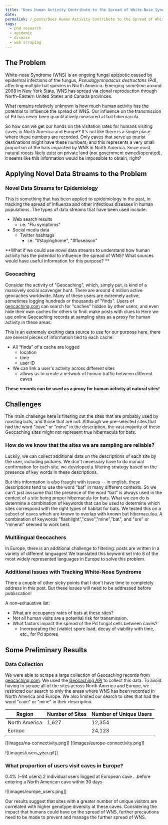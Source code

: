 ```yaml
---
title: "Does Human Activity Contribute to the Spread of White-Nose Syndrome?"
date:
permalink: /_posts/Does Human Activity Contribute to the Spread of White-Nose Syndrome?.md
tags:
  - phd research
  - epidemic
  - disease
  - web scraping
---
```


## The Problem

White-nose Syndrome (WNS) is an ongoing fungal epizootic caused by epidermal infections of the fungus, _Pseudogymnoascus destructans_ (Pd), affecting multiple bat species in North America. Emerging sometime around 2008 in New York State, WNS has spread via clonal reproduction through North-Eastern United States and Canada provinces.

What remains relatively unknown is how much human activity has the potential to influence the spread of WNS. Our influence on the transmission of Pd has never been quantitatively measured at bat hibernacula.

So how can we get our hands on the visitation rates for humans visiting caves in North America and Europe? It's not like there is a single place where these numbers are recorded. Only caves that serve as tourist destinations might have these numbers, and this represents a very small proportion of the bats impacted by WNS in North America. Since most natural roosts likely exist on private land (not government owned/operated), it seems like this information would be impossible to obtain, right?

## Applying Novel Data Streams to the Problem

### Novel Data Streams for Epidemiology

This is something that has been applied to epidemiology in the past, in tracking the spread of influenza and other infectious diseases in human populations. The types of data streams that have been used include:

- Web search results
  - i.e. "Flu symptoms"
- Social media data
  - Twitter hashtags
    - i.e. "#stayinghome", "#fluseason"

**What if we could use novel data streams to understand how human activity has the potential to influence the spread of WNS? What sources would have useful information for this purpose?
**

### Geocaching

Consider the activity of "Geocaching", which, simply put, is kind of a massively social scavenger hunt. There are around 4 million active geocaches worldwide. Many of these users are extremely active, sometimes logging hundreds or thousands of "finds". Users of [geocaching.com](geocaching.com) can search for "caches" hidden by other users, and even hide their own caches for others to find. make posts with clues to Here we use online Geocaching records at sampling sites as a proxy for human activity in these areas.

This is an extremely exciting data source to use for our purpose here, there are several pieces of information tied to each cache:

- All “finds” of a cache are logged
  - location
  - time
  - user ID
- We can link a user's activity across different sites
  - allows us to create a network of human traffic between different caves

**These records can be used as a proxy for human activity at natural sites!**

## Challenges

The main challenge here is filtering out the sites that are probably used by roosting bats, and those that are not. Although we pre-selected sites that had the word "cave" or "mine" in the description, the vast majority of these Geocaching sites might not represent true hibernacula for bats.

### How do we know that the sites we are sampling are reliable?

Luckily, we can collect additional data on the descriptions of each site by the user, including pictures. We don't necessary have to do manual confirmation for each site, we developed a filtering strategy based on the presence of key words in these descriptions.

But this information is also fraught with issues -- in english, these descriptions tend to use the word “bat” in many different contexts. So we can't just asssume that the presence of the word “bat” is always used in the context of a site being proper hibernacula for bats. What we can do is determine a combination of keywords that can be used to determine which sites correspond with the right types of habitat for bats. We tested this on a subset of caves which are known to overlap with known bat hibernaculua. A combination of keywords "flashlight","cave","mine","bat", and "ore" or "mineral" seemed to work best.

### Multilingual Geocachers

In Europe, there is an additional challenge to filtering: posts are written in a variety of different languages! We translated this keyword set into 8 of the most widely represented languages in Europe to solve this problem.

### Additional Issues with Tracking White-Nose Syndrome

There a couple of other sicky points that I don't have time to completely address in this post. But these issues will need to be addressed before publiscation!

A non-exhaustive list:

- What are occupancy rates of bats at these sites?
- Not all human visits are a potential risk for transmission.
- What factors impact the spread of the Pd fungal cells between caves?
  - Incorporating the (viable) spore load, decay of viability with time, etc., for Pd spores

## Some Preliminary Results

### Data Collection

We were able to scrape a large collection of Geocaching records from [geocaching.com](geocaching.com). We used the [Geocaching API](https://www.geocaching.com/developers/documentation/api) to collect this data. To avoid having to scrape all of the sites across North America and Europe, we restricted our search to only the areas where WNS has been recorded in North America and Europe. We also limited our search to sites that had the word "cave" or "mine" in their description.

| Region        | Number of Sites | Number of Unique Users |
| ------------- | --------------- | ---------------------- |
| North America | 1,627           | 12,354                 |
| Europe        |                 | 24,123                 |

[[images/na-connectivity.png]]
[[images/europe-connectivity.png]]

![[images/users_year.gif]]

### What proportion of users visit caves in Europe?

0.4% (~94 users)
2 individual users logged at European cave
...before entering a North American cave within 30 days

![[images/europe_users.png]]

Our results suggest that sites with a greater number of unique visitors are correlated with higher genotype diversity at these caves. Considering the impact that humans could have on the spread of WNS, further precautions need to be made to prevent and manage the further spread of WNS.
